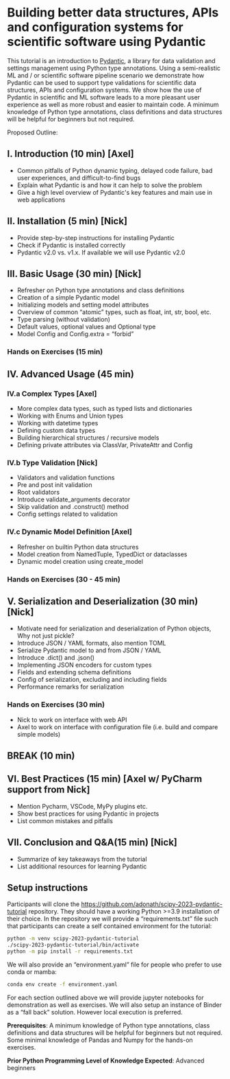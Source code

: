 # Building better data structures, APIs and configuration systems for scientific software using Pydantic

This tutorial is an introduction to [Pydantic](https://pydantic.dev), a library for data validation and settings management using Python type annotations. Using a semi-realistic ML and / or scientific software pipeline scenario we demonstrate how Pydantic can be used to support type validations for scientific data structures, APIs and configuration systems. We show how the use of Pydantic in scientific and ML software leads to a more pleasant user experience as well as more robust and easier to maintain code. A minimum knowledge of Python type annotations, class definitions and data structures will be helpful
for beginners but not required.

Proposed Outline:

## I. Introduction (10 min) [Axel]
 * Common pitfalls of Python dynamic typing, delayed code failure, bad user experiences, and difficult-to-find bugs
 * Explain what Pydantic is and how it can help to solve the problem
 * Give a high level overview of Pydantic's key features and main use in web applications

## II. Installation (5 min) [Nick]

* Provide step-by-step instructions for installing Pydantic
* Check if Pydantic is installed correctly
* Pydantic v2.0 vs. v1.x. If available we will use Pydantic v2.0

## III. Basic Usage (30 min) [Nick]

* Refresher on Python type annotations and class definitions
* Creation of a simple Pydantic model
* Initializing models and setting model attributes
* Overview of common “atomic” types, such as float, int, str, bool, etc.
* Type parsing (without validation)
* Default values, optional values and Optional type
* Model Config and Config.extra = “forbid”

### Hands on Exercises (15 min)

## IV. Advanced Usage (45 min)

### IV.a Complex Types [Axel]

* More complex data types, such as typed lists and dictionaries
* Working with Enums and Union types
* Working with datetime types
* Defining custom data types
* Building hierarchical structures / recursive models
* Defining private attributes via ClassVar, PrivateAttr and Config

### IV.b Type Validation [Nick]

* Validators and validation functions
* Pre and post init validation 
* Root validators
* Introduce validate_arguments decorator
* Skip validation and .construct() method
* Config settings related to validation

### IV.c Dynamic Model Definition [Axel]

* Refresher on builtin Python data structures
* Model creation from NamedTuple, TypedDict or dataclasses
* Dynamic model creation using create_model

### Hands on Exercises (30 - 45 min)

## V. Serialization and Deserialization (30 min) [Nick]

* Motivate need for serialization and deserialization of Python objects, Why not just pickle?
* Introduce JSON / YAML formats, also mention TOML
* Serialize Pydantic model to and from JSON / YAML
* Introduce .dict() and .json()
* Implementing JSON encoders for custom types
* Fields and extending schema definitions
* Config of serialization, excluding and including fields 
* Performance remarks for serialization

### Hands on Exercises (30 min)
* Nick to work on interface with web API
* Axel to work on interface with configuration file (i.e. build and compare simple models)

## BREAK (10 min)

## VI. Best Practices (15 min) [Axel w/ PyCharm support from Nick]

* Mention Pycharm, VSCode, MyPy plugins etc.
* Show best practices for using Pydantic in projects
* List common mistakes and pitfalls

## VII. Conclusion and Q&A(15 min) [Nick]

* Summarize of key takeaways from the tutorial
* List additional resources for learning Pydantic

## Setup instructions

Participants will clone the https://github.com/adonath/scipy-2023-pydantic-tutorial repository. They should have a working Python >=3.9 installation of their choice. In the repository we will provide a “requirements.txt” file such that participants can create a self contained environment for the tutorial:

```bash
python -m venv scipy-2023-pydantic-tutorial
./scipy-2023-pydantic-tutorial/bin/activate
python -m pip install -r requirements.txt
```

We will also provide an “environment.yaml” file for people who prefer to use conda or mamba:

```bash
conda env create -f environment.yaml
```

For each section outlined above we will provide jupyter notebooks for demonstration as well as exercises. We will also setup an instance of Binder as a “fall back” solution. However local execution is preferred.

**Prerequisites**: A minimum knowledge of Python type annotations, class definitions and data structures will be helpful for beginners but not required. Some minimal knowledge of Pandas and Numpy for the hands-on exercises.

**Prior Python Programming Level of Knowledge Expected**: Advanced beginners
